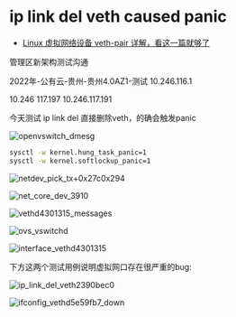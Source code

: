 # ip link del veth caused panic

- [Linux 虚拟网络设备 veth-pair 详解，看这一篇就够了](https://www.cnblogs.com/bakari/p/10613710.html)

管理区新架构测试沟通

2022年-公有云-贵州-贵州4.0AZ1-测试 10.246.116.1

10.246 117.197
10.246.117.191

今天测试 ip link del 直接删除veth，的确会触发panic

![openvswitch_dmesg](https://cdn.jsdelivr.net/gh/realwujing/picture-bed/openvswitch_dmesg.png)

```bash
sysctl -w kernel.hung_task_panic=1
sysctl -w kernel.softlockup_panic=1
```

![netdev_pick_tx+0x27c0x294](https://cdn.jsdelivr.net/gh/realwujing/picture-bed/netdev_pick_tx+0x27c0x294.png)

![net_core_dev_3910](https://cdn.jsdelivr.net/gh/realwujing/picture-bed/net_core_dev_3910.png)

![vethd4301315_messages](https://cdn.jsdelivr.net/gh/realwujing/picture-bed/vethd4301315_messages.png)

![ovs_vswitchd](https://cdn.jsdelivr.net/gh/realwujing/picture-bed/ovs_vswitchd.png)

![interface_vethd4301315](https://cdn.jsdelivr.net/gh/realwujing/picture-bed/interface_vethd4301315.png)

下方这两个测试用例说明虚拟网口存在很严重的bug:

![ip_link_del_veth2390bec0](https://cdn.jsdelivr.net/gh/realwujing/picture-bed/ip_link_del_veth2390bec0.png)

![ifconfig_vethd5e59fb7_down](https://cdn.jsdelivr.net/gh/realwujing/picture-bed/ifconfig_vethd5e59fb7_down.png)